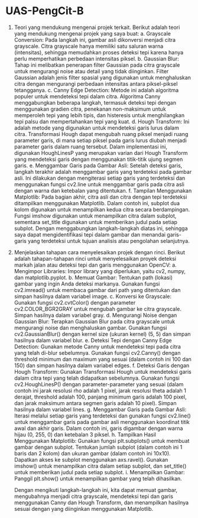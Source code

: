 # UAS-PengCit-B
1. Teori yang mendukung mengenai projek terkait.
   Berikut adalah teori yang mendukung mengenai projek yang saya buat:
   a. Grayscale Conversion: Pada langkah ini, gambar asli dikonversi menjadi citra grayscale. Citra grayscale hanya memiliki satu saluran       warna (intensitas), sehingga memudahkan proses deteksi tepi karena hanya perlu memperhatikan perbedaan intensitas piksel.
   b. Gaussian Blur: Tahap ini melibatkan penerapan filter Gaussian pada citra grayscale untuk mengurangi noise atau detail yang tidak          diinginkan. Filter Gaussian adalah jenis filter spasial yang digunakan untuk menghaluskan citra dengan mengurangi perbedaan               intensitas antara piksel-piksel tetangganya.
   c. Canny Edge Detection: Metode ini adalah algoritma populer untuk mendeteksi tepi dalam citra. Algoritma Canny menggabungkan beberapa       langkah, termasuk deteksi tepi dengan menggunakan gradien citra, penekanan non-maksimum untuk memperoleh tepi yang lebih tipis, dan       histeresis untuk menghilangkan tepi palsu dan mempertahankan tepi yang kuat.
   d. Hough Transform: Ini adalah metode yang digunakan untuk mendeteksi garis lurus dalam citra. Transformasi Hough dapat mengubah ruang       piksel menjadi ruang parameter garis, di mana setiap piksel pada garis lurus diubah menjadi parameter garis dalam ruang tersebut.         Dalam implementasi ini, digunakan HoughLinesP yang merupakan varian dari Hough Transform yang mendeteksi garis dengan menggunakan         titik-titik ujung segmen garis.
   e. Menggambar Garis pada Gambar Asli: Setelah deteksi garis, langkah terakhir adalah menggambar garis yang terdeteksi pada gambar            asli. Ini dilakukan dengan mengiterasi setiap garis yang terdeteksi dan menggunakan fungsi cv2.line untuk menggambar garis pada           citra asli dengan warna dan ketebalan yang ditentukan.
   f. Tampilan Menggunakan Matplotlib: Pada bagian akhir, citra asli dan citra dengan tepi terdeteksi ditampilkan menggunakan Matplotlib.       Dalam contoh ini, subplot dua kolom digunakan untuk menampilkan kedua citra secara berdampingan. Fungsi imshow digunakan untuk            menampilkan citra dalam subplot, sementara set_title digunakan untuk memberikan judul pada setiap subplot.
  Dengan menggabungkan langkah-langkah diatas ini, sehingga saya dapat mengidentifikasi tepi dalam gambar dan menandai garis-garis yang     terdeteksi untuk tujuan analisis atau pengolahan selanjutnya.
   
3. Menjelaskan tahapan cara menyelesaikan projek dengan rinci.
   Berikut adalah tahapan-tahapan rinci untuk menyelesaikan proyek deteksi markah jalan atau deteksi  tepi dan garis menggunakan OpenCV:
   a. Mengimpor Libraries: Impor library yang diperlukan, yaitu cv2, numpy, dan matplotlib.pyplot.
   b. Memuat Gambar: Tentukan path (lokasi) gambar yang ingin Anda deteksi markanya. Gunakan fungsi cv2.imread() untuk membaca gambar           dari path yang ditentukan dan simpan hasilnya dalam variabel image.
   c. Konversi ke Grayscale: Gunakan fungsi cv2.cvtColor() dengan parameter cv2.COLOR_BGR2GRAY untuk mengubah gambar ke citra grayscale.        Simpan hasilnya dalam variabel gray.
   d. Mengurangi Noise dengan Gaussian Blur: Terapkan Gaussian Blur pada citra grayscale untuk mengurangi noise dan menghaluskan gambar.        Gunakan fungsi cv2.GaussianBlur() dengan kernel size (ukuran kernel) (5, 5) dan simpan hasilnya dalam variabel blur.
   e. Deteksi Tepi dengan Canny Edge Detection: Gunakan metode Canny untuk mendeteksi tepi pada citra yang telah di-blur sebelumnya.            Gunakan fungsi cv2.Canny() dengan threshold minimum dan maximum yang sesuai (dalam contoh ini 100 dan 150) dan simpan hasilnya            dalam variabel edges.
   f. Deteksi Garis dengan Hough Transform: Gunakan Transformasi Hough untuk mendeteksi garis dalam citra tepi yang telah didapatkan            sebelumnya. Gunakan fungsi cv2.HoughLinesP() dengan parameter-parameter yang sesuai (dalam contoh ini jarak resolusi rho adalah 1         pixel, jarak resolusi theta adalah 1 derajat, threshold adalah 100, panjang minimum garis adalah 100 pixel, dan jarak maksimum            antara segmen garis adalah 10 pixel). Simpan hasilnya dalam variabel lines.
   g. Menggambar Garis pada Gambar Asli: Iterasi melalui setiap garis yang terdeteksi dan gunakan fungsi cv2.line() untuk menggambar            garis pada gambar asli menggunakan koordinat titik awal dan akhir garis. Dalam contoh ini, garis digambar dengan warna hijau (0,          255, 0) dan ketebalan 3 piksel.
   h. Tampilkan Hasil Menggunakan Matplotlib: Gunakan fungsi plt.subplots() untuk membuat gambar dengan subplot. Tentukan jumlah subplot        (dalam contoh ini 1 baris dan 2 kolom) dan ukuran gambar (dalam contoh ini 10x10). Dapatkan akses ke subplot menggunakan                  axs.ravel(). Gunakan imshow() untuk menampilkan citra dalam setiap subplot, dan set_title() untuk memberikan judul pada setiap            subplot.
   i. Menampilkan Gambar: Panggil plt.show() untuk menampilkan gambar yang telah dihasilkan.

   Dengan mengikuti langkah-langkah ini, kita dapat memuat gambar, mengubahnya menjadi citra grayscale, mendeteksi tepi dan garis            menggunakan Canny dan Hough Transform, dan menampilkan hasilnya sesuai dengan yang diinginkan menggunakan Matplotlib.
